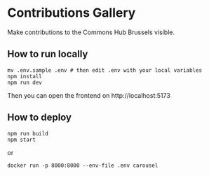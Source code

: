 # Contributions Gallery

Make contributions to the Commons Hub Brussels visible.

## How to run locally

```
mv .env.sample .env # then edit .env with your local variables
npm install
npm run dev
```

Then you can open the frontend on http://localhost:5173

## How to deploy

```
npm run build
npm start
```

or

```
docker run -p 8000:8000 --env-file .env carousel
```
